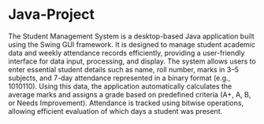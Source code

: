 # Java-Project
The Student Management System is a desktop-based Java application built using the Swing GUI framework. It is designed to manage student academic data and weekly attendance records efficiently, providing a user-friendly interface for data input, processing, and display.
The system allows users to enter essential student details such as name, roll number, marks in 3–5 subjects, and 7-day attendance represented in a binary format (e.g., 1010110). Using this data, the application automatically calculates the average marks and assigns a grade based on predefined criteria (A+, A, B, or Needs Improvement). Attendance is tracked using bitwise operations, allowing efficient evaluation of which days a student was present.
